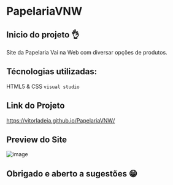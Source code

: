 # PapelariaVNW
## Inicio do projeto 👌
Site da Papelaria Vai na Web com diversar opções de produtos.
## Técnologias utilizadas:
HTML5 & CSS
`` visual studio ``
## Link do Projeto
https://vitorladeia.github.io/PapelariaVNW/
## Preview do Site 
![image](https://github.com/vitorLadeia/PapelariaVNW/assets/147668292/a6dbf8f8-fdc2-4faf-bf0f-d6c8beac06a4)
## Obrigado e aberto a sugestões 😁
